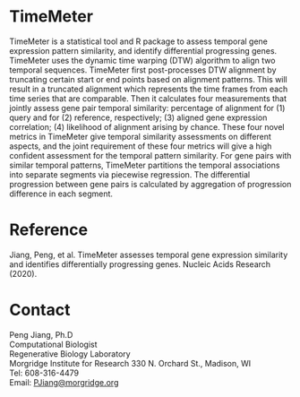 # TimeMeter
TimeMeter is a statistical tool and R package to assess temporal gene expression pattern similarity, and identify differential progressing genes. TimeMeter uses the dynamic time warping (DTW) algorithm to align two temporal sequences. TimeMeter first post-processes DTW alignment by truncating certain start or end points based on alignment patterns. This will result in a truncated alignment which represents the time frames from each time series that are comparable. Then it calculates four measurements that jointly assess gene pair temporal similarity: percentage of alignment for (1) query and for (2) reference, respectively; (3) aligned gene expression correlation; (4) likelihood of alignment arising by chance. These four novel metrics in TimeMeter give temporal similarity assessments on different aspects, and the joint requirement of these four metrics will give a high confident assessment for the temporal pattern similarity. For gene pairs with similar temporal patterns, TimeMeter partitions the temporal associations into separate segments via piecewise regression. The differential progression between gene pairs is calculated by aggregation of progression difference in each segment.

# Reference
Jiang, Peng, et al. TimeMeter assesses temporal gene expression similarity and identifies differentially progressing genes. Nucleic Acids Research (2020).

# Contact
Peng Jiang, Ph.D </br>
Computational Biologist </br>
Regenerative Biology Laboratory </br>
Morgridge Institute for Research 
330 N. Orchard St., Madison, WI </br> 
Tel: 608-316-4479 </br>
Email: PJiang@morgridge.org </br>

